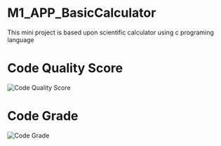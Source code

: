 # M1_APP_BasicCalculator

This mini project is based upon scientific calculator using c programing language



# Code Quality Score
![Code Quality Score](https://api.codiga.io/project/29852/score/svg)

# Code Grade
![Code Grade](https://api.codiga.io/project/29852/score/svg)

